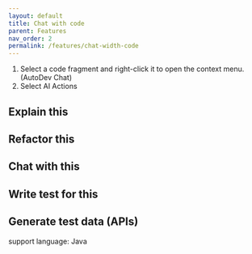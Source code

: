 ```yaml
---
layout: default
title: Chat with code
parent: Features
nav_order: 2
permalink: /features/chat-width-code
---
```


1. Select a code fragment and right-click it to open the context menu. (AutoDev Chat)
2. Select AI Actions 

## Explain this


## Refactor this

## Chat with this

## Write test for this


## Generate test data (APIs)

support language: Java
